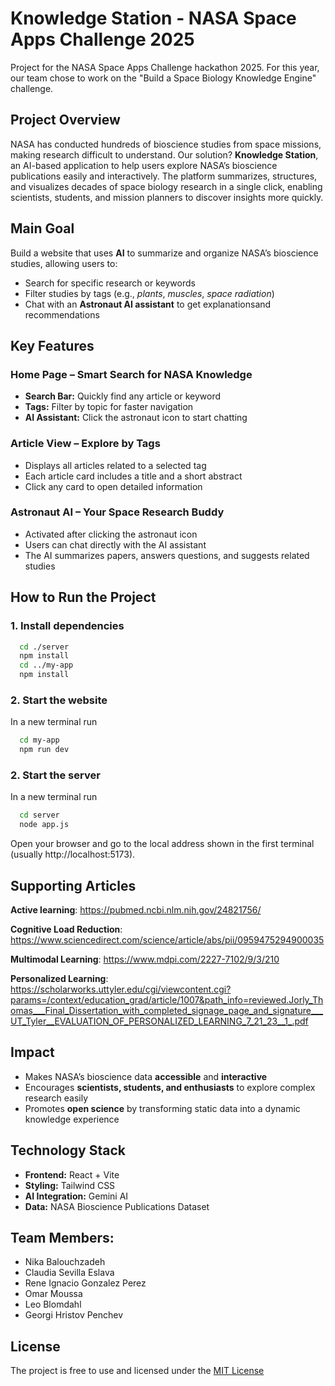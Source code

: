 # Knowledge Station - NASA Space Apps Challenge 2025
Project for the NASA Space Apps Challenge hackathon 2025. For this year, our team chose to work on the "Build a Space Biology Knowledge Engine" challenge.

##  Project Overview
NASA has conducted hundreds of bioscience studies from space missions, making research difficult to understand. Our solution? **Knowledge Station**, an AI-based application to help users explore NASA’s bioscience publications easily and interactively. The platform summarizes, structures, and visualizes decades of space biology research in a single click, enabling scientists, students, and mission planners to discover insights more quickly.



##  Main Goal
Build a website that uses **AI** to summarize and organize NASA’s bioscience studies, allowing users to:
-  Search for specific research or keywords  
-  Filter studies by tags (e.g., *plants*, *muscles*, *space radiation*)  
-  Chat with an **Astronaut AI assistant** to get explanationsand recommendations  



##  Key Features

###  Home Page – Smart Search for NASA Knowledge
- **Search Bar:** Quickly find any article or keyword  
- **Tags:** Filter by topic for faster navigation  
- **AI Assistant:** Click the astronaut icon to start chatting  

###  Article View – Explore by Tags
- Displays all articles related to a selected tag  
- Each article card includes a title and a short abstract  
- Click any card to open detailed information  

###  Astronaut AI – Your Space Research Buddy
- Activated after clicking the astronaut icon  
- Users can chat directly with the AI assistant  
- The AI summarizes papers, answers questions, and suggests related studies  

## How to Run the Project

### 1. Install dependencies

```sh
  cd ./server
  npm install
  cd ../my-app
  npm install
```

### 2. Start the website
In a new terminal run
```sh
  cd my-app
  npm run dev
```

### 2. Start the server
In a new terminal run
```sh
  cd server
  node app.js
```


Open your browser and go to the local address shown in the first terminal (usually http://localhost:5173).

## Supporting Articles

**Active learning**: https://pubmed.ncbi.nlm.nih.gov/24821756/

**Cognitive Load Reduction**: https://www.sciencedirect.com/science/article/abs/pii/0959475294900035

**Multimodal Learning**: https://www.mdpi.com/2227-7102/9/3/210

**Personalized Learning**: https://scholarworks.uttyler.edu/cgi/viewcontent.cgi?params=/context/education_grad/article/1007&path_info=reviewed.Jorly_Thomas___Final_Dissertation_with_completed_signage_page_and_signature___UT_Tyler__EVALUATION_OF_PERSONALIZED_LEARNING_7_21_23__1_.pdf



##  Impact
- Makes NASA’s bioscience data **accessible** and **interactive**  
- Encourages **scientists, students, and enthusiasts** to explore complex research easily  
- Promotes **open science** by transforming static data into a dynamic knowledge experience 



##  Technology Stack
- **Frontend:** React + Vite  
- **Styling:** Tailwind CSS  
- **AI Integration:** Gemini AI
- **Data:** NASA Bioscience Publications Dataset  



## Team Members:
* Nika Balouchzadeh
* Claudia Sevilla Eslava
* Rene Ignacio Gonzalez Perez
* Omar Moussa
* Leo Blomdahl
* Georgi Hristov Penchev

## License 
The project is free to use and licensed under the [MIT License](Nasa-Space-Apps-2025/License)
